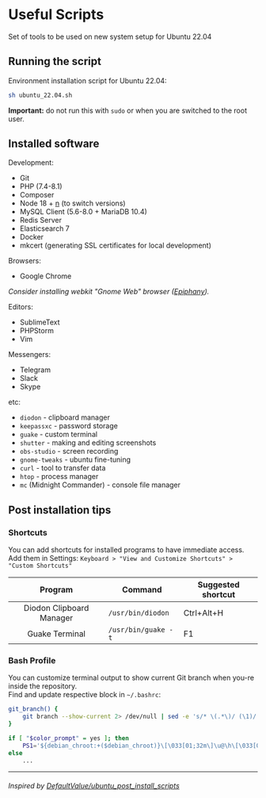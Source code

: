 # Useful Scripts

Set of tools to be used on new system setup for Ubuntu 22.04

## Running the script

Environment installation script for Ubuntu 22.04:

```bash
sh ubuntu_22.04.sh
```

**Important:** do not run this with `sudo` or when you are switched to the root user.

## Installed software

Development:
- Git
- PHP (7.4-8.1)
- Composer
- Node 18 + [n](https://www.npmjs.com/package/n) (to switch versions)
- MySQL Client (5.6-8.0 + MariaDB 10.4)
- Redis Server
- Elasticsearch 7
- Docker
- mkcert (generating SSL certificates for local development)

Browsers:
- Google Chrome

*Consider installing webkit "Gnome Web" browser ([Epiphany](https://installati.one/ubuntu/22.04/epiphany-browser/)).*

Editors:
- SublimeText
- PHPStorm
- Vim

Messengers:
- Telegram
- Slack
- Skype

etc:
- `diodon` - clipboard manager
- `keepassxc` - password storage
- `guake` - custom terminal
- `shutter` - making and editing screenshots
- `obs-studio` - screen recording
- `gnome-tweaks` - ubuntu fine-tuning
- `curl` - tool to transfer data
- `htop` - process manager
- `mc` (Midnight Commander) - console file manager

## Post installation tips

### Shortcuts

You can add shortcuts for installed programs to have immediate access.  
Add them in Settings: `Keyboard > "View and Customize Shortcuts" > "Custom Shortcuts"`

| Program | Command | Suggested shortcut |
| :---: | --- |--------------------|
| Diodon Clipboard Manager | `/usr/bin/diodon` | Ctrl+Alt+H |
| Guake Terminal | `/usr/bin/guake -t` | F1 |

### Bash Profile

You can customize terminal output to show current Git branch when you-re inside the repository.  
Find and update respective block in `~/.bashrc`:

```bash
git_branch() {
    git branch --show-current 2> /dev/null | sed -e 's/* \(.*\)/ (\1)/'
}

if [ "$color_prompt" = yes ]; then
    PS1='${debian_chroot:+($debian_chroot)}\[\033[01;32m\]\u@\h\[\033[00m\]:\[\033[01;34m\]\w \[\033[01;35m\]$(git_branch)\[\033[00m\]\$ '
else
    ...
```

---

###### Inspired by [DefaultValue/ubuntu_post_install_scripts](https://github.com/DefaultValue/ubuntu_post_install_scripts)
